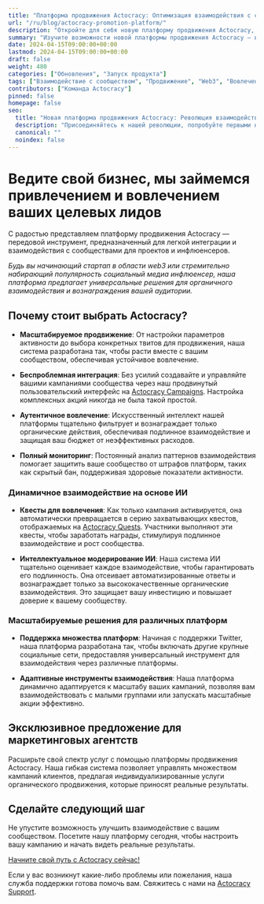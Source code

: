 ```yaml
---
title: "Платформа продвижения Actocracy: Оптимизация взаимодействия с сообществом"
url: "/ru/blog/actocracy-promotion-platform/"
description: "Откройте для себя новую платформу продвижения Actocracy, разработанную для упрощения процесса интеграции и взаимодействия с сообществами на различных платформах."
summary: "Изучите возможности новой платформы продвижения Actocracy — в настоящее время поддерживается Twitter, в планах добавление других платформ."
date: 2024-04-15T09:00:00+00:00
lastmod: 2024-04-15T09:00:00+00:00
draft: false
weight: 480
categories: ["Обновления", "Запуск продукта"]
tags: ["Взаимодействие с сообществом", "Продвижение", "Web3", "Вовлечение", "Инфлюенсеры", "Twitter"]
contributors: ["Команда Actocracy"]
pinned: false
homepage: false
seo:
  title: "Новая платформа продвижения Actocracy: Революция взаимодействия с сообществами"
  description: "Присоединяйтесь к нашей революции, попробуйте первыми новые инструменты которыми стартапы и инфлюенсеры в сфере web3 взаимодействуют со своими сообществами, используя нашу новую комплексную платформу продвижения."
  canonical: ""
  noindex: false
---
```


# Ведите свой бизнес, мы займемся привлечением и вовлечением ваших целевых лидов

С радостью представляем платформу продвижения Actocracy — передовой инструмент, предназначенный для легкой интеграции и взаимодействия с сообществами для проектов и инфлюенсеров.

*Будь вы начинающий стартап в области web3 или стремительно набирающий популярность социальный медиа инфлюенсер, наша платформа предлагает универсальные решения для органичного взаимодействия и вознаграждения вашей аудитории.*

## Почему стоит выбрать Actocracy?

- **Масштабируемое продвижение**: От настройки параметров активности до выбора конкретных твитов для продвижения, наша система разработана так, чтобы расти вместе с вашим сообществом, обеспечивая устойчивое вовлечение.

- **Беспроблемная интеграция**: Без усилий создавайте и управляйте вашими кампаниями сообщества через наш продвинутый пользовательский интерфейс на [Actocracy Campaigns](https://actocracy.com/campaigns). Настройка комплексных акций никогда не была такой простой.

- **Аутентичное вовлечение**: Искусственный интеллект нашей платформы тщательно фильтрует и вознаграждает только органические действия, обеспечивая подлинное взаимодействие и защищая ваш бюджет от неэффективных расходов.

- **Полный мониторинг**: Постоянный анализ паттернов взаимодействия помогает защитить ваше сообщество от штрафов платформ, таких как скрытый бан, поддерживая здоровые показатели активности.

### Динамичное взаимодействие на основе ИИ

- **Квесты для вовлечения**: Как только кампания активируется, она автоматически превращается в серию захватывающих квестов, отображаемых на [Actocracy Quests](https://actocracy.com/quests). Участники выполняют эти квесты, чтобы заработать награды, стимулируя подлинное взаимодействие и рост сообщества.

- **Интеллектуальное модерирование ИИ**: Наша система ИИ тщательно оценивает каждое взаимодействие, чтобы гарантировать его подлинность. Она отсеивает автоматизированные ответы и вознаграждает только за высококачественные органические взаимодействия. Это защищает вашу инвестицию и повышает доверие к вашему сообществу.

### Масштабируемые решения для различных платформ

- **Поддержка множества платформ**: Начиная с поддержки Twitter, наша платформа разработана так, чтобы включать другие крупные социальные сети, предоставляя универсальный инструмент для взаимодействия через различные платформы.

- **Адаптивные инструменты взаимодействия**: Наша платформа динамично адаптируется к масштабу ваших кампаний, позволяя вам взаимодействовать с малыми группами или запускать масштабные акции эффективно.

## Эксклюзивное предложение для маркетинговых агентств

Расширьте свой спектр услуг с помощью платформы продвижения Actocracy. Наша гибкая система позволяет управлять множеством кампаний клиентов, предлагая индивидуализированные услуги органического продвижения, которые приносят реальные результаты.

## Сделайте следующий шаг

Не упустите возможность улучшить взаимодействие с вашим сообществом. Посетите нашу платформу сегодня, чтобы настроить вашу кампанию и начать видеть реальные результаты.

[Начните свой путь с Actocracy сейчас!](https://actocracy.com/)

Если у вас возникнут какие-либо проблемы или пожелания, наша служба поддержки готова помочь вам. Свяжитесь с нами на [Actocracy Support](https://discord.gg/b7GCszJFUb).
